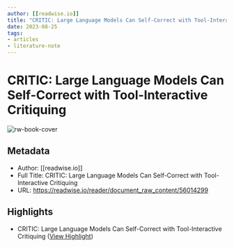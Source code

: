 ```yaml
---
author: [[readwise.io]]
title: "CRITIC: Large Language Models Can Self-Correct with Tool-Interactive Critiquing"
date: 2023-08-25
tags: 
- articles
- literature-note
---
```

# CRITIC: Large Language Models Can Self-Correct with Tool-Interactive Critiquing

![rw-book-cover](https://readwise-assets.s3.amazonaws.com/static/images/article2.74d541386bbf.png)

## Metadata
- Author: [[readwise.io]]
- Full Title: CRITIC: Large Language Models Can Self-Correct with Tool-Interactive Critiquing
- URL: https://readwise.io/reader/document_raw_content/56014299

## Highlights
- CRITIC: Large Language Models Can Self-Correct
  with Tool-Interactive Critiquing ([View Highlight](https://read.readwise.io/read/01h11vefa4ggpzv0bts5zhpy51))

